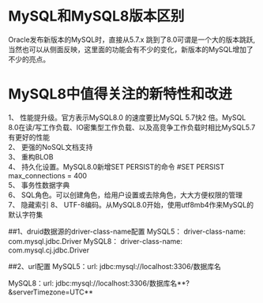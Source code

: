 # MySQL和MySQL8版本区别
Oracle发布新版本的MySQL时，直接从5.7.x 跳到了8.0可谓是一个大的版本跳跃,当然也可以从侧面反映，这里面的功能会有不少的变化，新版本的MySQL增加了不少的亮点。

# MySQL8中值得关注的新特性和改进
  1、 性能提升级。官方表示MySQL8.0 的速度要比MySQL 5.7快2 倍。MySQL 8.0在读/写工作负载、IO密集型工作负载、以及高竞争工作负载时相比MySQL5.7有更好的性能  
  2、 更强的NoSQL文档支持  
  3、 重构BLOB  
  4、 持久化设置。MySQL8.0新增SET PERSIST的命令 #SET PERSIST max_connections = 400  
  5、 事务性数据字典  
  6、 SQL角色。可以创建角色，给用户设置或去除角色，大大方便权限的管理    
  7、 隐藏索引 
  8、 UTF-8编码。从MySQL8.0开始，使用utf8mb4作来MySQL的默认字符集  

##1、druid数据源的driver-class-name配置
MySQL5： driver-class-name: com.mysql.jdbc.Driver
MySQL8： driver-class-name: com.mysql.cj.jdbc.Driver

##2、url配置
MySQL5：url: jdbc:mysql://localhost:3306/数据库名

MySQL8：url: jdbc:mysql://localhost:3306/数据库名**?&serverTimezone=UTC**

